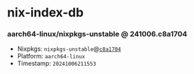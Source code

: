 # nix-index-db
### aarch64-linux/nixpkgs-unstable @ 241006.c8a1704
- Nixpkgs: `nixpkgs-unstable`@[`c8a1704`](https://github.com/NixOS/nixpkgs/commit/c8a17040be4a20b29589cb4043a9e0c36af1930e)
- Platform: `aarch64-linux`
- Timestamp: `20241006211553`
